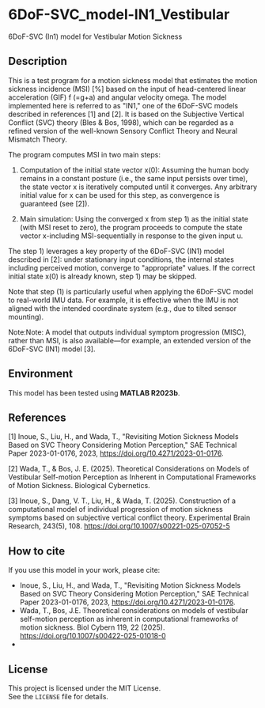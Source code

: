 # 6DoF-SVC_model-IN1_Vestibular
6DoF-SVC (In1) model for Vestibular Motion Sickness

## Description

This is a test program for a motion sickness model that estimates the motion sickness incidence (MSI) [%] based on the input of head-centered linear acceleration (GIF) f (=g+a) and angular velocity omega.
The model implemented here is referred to as "IN1," one of the 6DoF-SVC models described in references [1] and [2]. It is based on the Subjective Vertical Conflict (SVC) theory (Bles & Bos, 1998), which can be regarded as a refined version of the well-known Sensory Conflict Theory and Neural Mismatch Theory.

The program computes MSI in two main steps:

1) Computation of the initial state vector x(0):
Assuming the human body remains in a constant posture (i.e., the same input persists over time), the state vector x is iteratively computed until it converges. Any arbitrary initial value for x can be used for this step, as convergence is guaranteed (see [2]).

2) Main simulation:
Using the converged x from step 1) as the initial state (with MSI reset to zero), the program proceeds to compute the state vector x-including MSI-sequentially in response to the given input u.

The step 1) leverages a key property of the 6DoF-SVC (IN1) model described in [2]: under stationary input conditions, the internal states including perceived motion, converge to "appropriate" values. If the correct initial state x(0) is already known, step 1) may be skipped.

Note that step (1) is particularly useful when applying the 6DoF-SVC model to real-world IMU data. For example, it is effective when the IMU is not aligned with the intended coordinate system (e.g., due to tilted sensor mounting).

Note:Note: A model that outputs individual symptom progression (MISC), rather than MSI, is also available—for example, an extended version of the 6DoF-SVC (IN1) model [3].

## Environment
This model has been tested using **MATLAB R2023b**.  

## References

[1] Inoue, S., Liu, H., and Wada, T., "Revisiting Motion Sickness Models Based on SVC Theory Considering Motion Perception," SAE Technical Paper 2023-01-0176, 2023, https://doi.org/10.4271/2023-01-0176.

[2] Wada, T., & Bos, J. E. (2025). Theoretical Considerations on Models of Vestibular Self-motion Perception as Inherent in Computational Frameworks of Motion Sickness. Biological Cybernetics.

[3] Inoue, S., Dang, V. T., Liu, H., & Wada, T. (2025). Construction of a computational model of individual progression of motion sickness symptoms based on subjective vertical conflict theory. Experimental Brain Research, 243(5), 108. https://doi.org/10.1007/s00221-025-07052-5

## How to cite
If you use this model in your work, please cite:
- Inoue, S., Liu, H., and Wada, T., "Revisiting Motion Sickness Models Based on SVC Theory Considering Motion Perception," SAE Technical Paper 2023-01-0176, 2023, https://doi.org/10.4271/2023-01-0176.
- Wada, T., Bos, J.E. Theoretical considerations on models of vestibular self-motion perception as inherent in computational frameworks of motion sickness. Biol Cybern 119, 22 (2025). https://doi.org/10.1007/s00422-025-01018-0
- 
## License
This project is licensed under the MIT License.  
See the `LICENSE` file for details.
